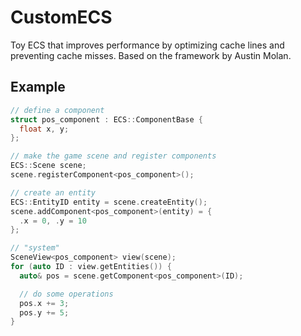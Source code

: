# CustomECS
Toy ECS that improves performance by optimizing cache lines and preventing cache misses. Based on the framework by Austin Molan.

## Example
```C++
// define a component
struct pos_component : ECS::ComponentBase {
  float x, y; 
};

// make the game scene and register components
ECS::Scene scene;
scene.registerComponent<pos_component>();

// create an entity
ECS::EntityID entity = scene.createEntity();
scene.addComponent<pos_component>(entity) = {
  .x = 0, .y = 10
};

// "system"
SceneView<pos_component> view(scene);
for (auto ID : view.getEntities()) {
  auto& pos = scene.getComponent<pos_component>(ID);

  // do some operations
  pos.x += 3;
  pos.y += 5; 
}
```
